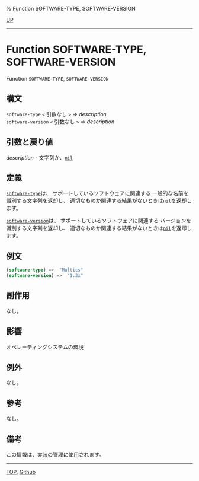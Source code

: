 % Function SOFTWARE-TYPE, SOFTWARE-VERSION

[UP](25.2.html)  

---

# Function **SOFTWARE-TYPE, SOFTWARE-VERSION**


Function `SOFTWARE-TYPE`, `SOFTWARE-VERSION`


## 構文

`software-type` `<` 引数なし `>` => *description*  
`software-version` `<` 引数なし `>` => *description*


## 引数と戻り値

*description* - 文字列か、[`nil`](5.3.nil-variable.html)


## 定義

[`software-type`](25.2.software-type.html)は、
サポートしているソフトウェアに関連する
一般的な名前を識別する文字列を返却し、
適切なものか関連する結果がないときは[`nil`](5.3.nil-variable.html)を返却します。

[`software-version`](25.2.software-type.html)は、
サポートしているソフトウェアに関連する
バージョンを識別する文字列を返却し、
適切なものか関連する結果がないときは[`nil`](5.3.nil-variable.html)を返却します。


## 例文

```lisp
(software-type) =>  "Multics"
(software-version) =>  "1.3x"
```


## 副作用

なし。


## 影響

オペレーティングシステムの環境


## 例外

なし。


## 参考

なし。


## 備考

この情報は、実装の管理に使用されます。


---
[TOP](index.html),  [Github](https://github.com/nptcl/npt-japanese)

